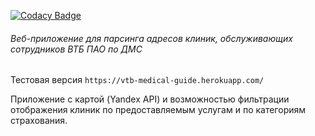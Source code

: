 [![Codacy Badge](https://api.codacy.com/project/badge/Grade/c91a54230b1444b28c202efd8951184d)](https://app.codacy.com/app/TheMescaline/vtb-medical-guide?utm_source=github.com&utm_medium=referral&utm_content=TheMescaline/vtb-medical-guide&utm_campaign=Badge_Grade_Dashboard)

###### Веб-приложение для парсинга адресов клиник, обслуживающих сотрудников ВТБ ПАО по ДМС

Тестовая версия
`https://vtb-medical-guide.herokuapp.com/`

Приложение с картой (Yandex API) и возможностью фильтрации отображения клиник по предоставляемым услугам и по категориям страхования.